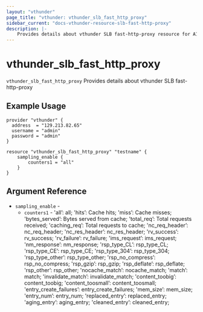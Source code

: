 ```yaml
---
layout: "vthunder"
page_title: "vthunder: vthunder_slb_fast_http_proxy"
sidebar_current: "docs-vthunder-resource-slb-fast-http-proxy"
description: |-
    Provides details about vthunder SLB fast-http-proxy resource for A10
---
```


# vthunder\_slb\_fast_http_proxy

`vthunder_slb_fast_http_proxy` Provides details about vthunder SLB fast-http-proxy
## Example Usage


```hcl
provider "vthunder" {
  address  = "129.213.82.65"
  username = "admin"
  password = "admin"
}

resource "vthunder_slb_fast_http_proxy" "testname" {
	sampling_enable {
		counters1 = "all"
	}
}
```

## Argument Reference

* `sampling_enable` - 
	* `counters1` - 'all’: all; 'hits’: Cache hits; 'miss’: Cache misses; 'bytes_served’: Bytes served from cache; 'total_req’: Total requests received; 'caching_req’: Total requests to cache; 'nc_req_header’: nc_req_header; 'nc_res_header’: nc_res_header; 'rv_success’: rv_success; 'rv_failure’: rv_failure; 'ims_request’: ims_request; 'nm_response’: nm_response; 'rsp_type_CL’: rsp_type_CL; 'rsp_type_CE’: rsp_type_CE; 'rsp_type_304’: rsp_type_304; 'rsp_type_other’: rsp_type_other; 'rsp_no_compress’: rsp_no_compress; 'rsp_gzip’: rsp_gzip; 'rsp_deflate’: rsp_deflate; 'rsp_other’: rsp_other; 'nocache_match’: nocache_match; 'match’: match; 'invalidate_match’: invalidate_match; 'content_toobig’: content_toobig; 'content_toosmall’: content_toosmall; 'entry_create_failures’: entry_create_failures; 'mem_size’: mem_size; 'entry_num’: entry_num; 'replaced_entry’: replaced_entry; 'aging_entry’: aging_entry; 'cleaned_entry’: cleaned_entry;


